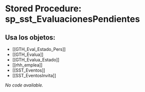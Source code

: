 # Stored Procedure: sp_sst_EvaluacionesPendientes

## Usa los objetos:
- [[GTH_Eval_Estado_Pers]]
- [[GTH_Evalua]]
- [[GTH_Evalua_Estado]]
- [[rhh_emplea]]
- [[SST_Eventos]]
- [[SST_EventosInvita]]

*No code available.*
